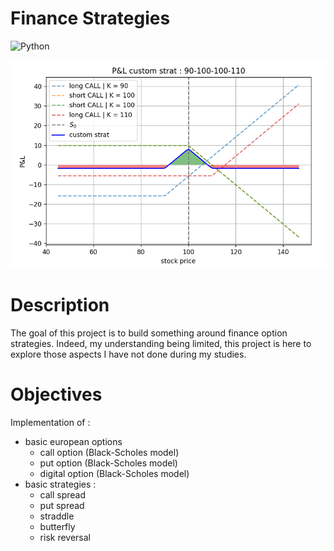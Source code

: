 # Finance Strategies
![Python](https://img.shields.io/badge/-Python-E15622?style=for-the-badge&logo=Python&logoColor=white)

![Example of strategy](/Images/PNL_custom_strat.png)

# Description
The goal of this project is to build something around finance option strategies. Indeed, my understanding being limited, this project is here to explore those aspects I have not done during my studies.

# Objectives 
Implementation of : 
- basic european options 
  - call option (Black-Scholes model)
  - put option (Black-Scholes model)
  - digital option (Black-Scholes model)
- basic strategies :
  - call spread
  - put spread
  - straddle
  - butterfly
  - risk reversal
<br/>
